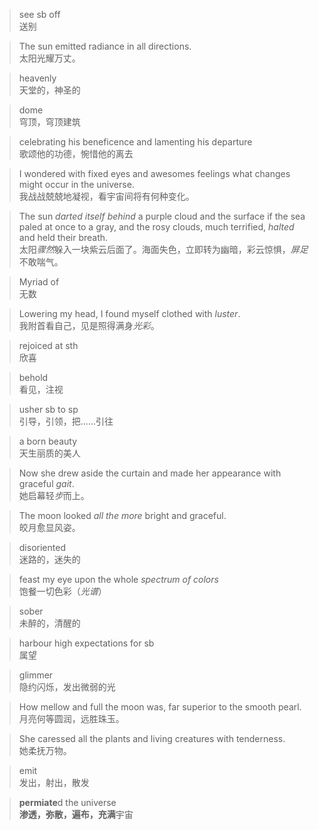 > see sb off<br>
送别<br>

> The sun emitted radiance in all directions.<br>
太阳光耀万丈。

> heavenly<br>
天堂的，神圣的<br>

> dome<br>
穹顶，穹顶建筑<br>

> celebrating his beneficence and lamenting his departure<br>
歌颂他的功德，惋惜他的离去

> I wondered with fixed eyes and awesomes feelings what changes might occur in the universe.<br>
我战战兢兢地凝视，看宇宙间将有何种变化。<br>

> The sun *darted itself behind* a purple cloud and the surface if the sea paled at once to a gray, and the rosy clouds, much terrified, *halted* and held their breath.<br>
太阳*骤然*躲入一块紫云后面了。海面失色，立即转为幽暗，彩云惊惧，*屏足*不敢喘气。<br>

> Myriad of<br>
无数<br>

> Lowering my head, I found myself clothed with *luster*.<br>
我附首看自己，见是照得满身*光彩*。<br>

> rejoiced at sth<br>
欣喜<br>

> behold<br>
看见，注视<br>

> usher sb to sp<br>
引导，引领，把……引往<br>

> a born beauty<br>
天生丽质的美人<br>

> Now she drew aside the curtain and made her appearance with graceful *gait*.<br>
她启幕轻*步*而上。<br>

> The moon looked *all the more* bright and graceful.<br>
皎月愈显风姿。<br>

> disoriented<br>
迷路的，迷失的<br>

> feast my eye upon the whole *spectrum of colors*<br>
饱餐一切色彩（*光谱*）<br>

> sober<br>
未醉的，清醒的<br>

> harbour high expectations for sb<br>
属望<br>

> glimmer<br>
隐约闪烁，发出微弱的光<br>

> How mellow and full the moon was, far superior to the smooth pearl.<br>
月亮何等圆润，远胜珠玉。

> She caressed all the plants and living creatures with tenderness.<br>
她柔抚万物。<br>

> emit<br>
发出，射出，散发<br>

> **permiate**d the universe<br>
**渗透，弥散，遍布，充满**宇宙<br>